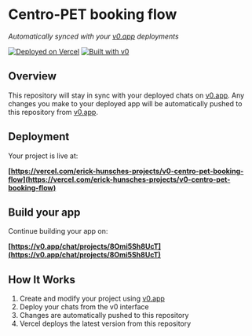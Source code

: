 # Centro-PET booking flow

*Automatically synced with your [v0.app](https://v0.app) deployments*

[![Deployed on Vercel](https://img.shields.io/badge/Deployed%20on-Vercel-black?style=for-the-badge&logo=vercel)](https://vercel.com/erick-hunsches-projects/v0-centro-pet-booking-flow)
[![Built with v0](https://img.shields.io/badge/Built%20with-v0.app-black?style=for-the-badge)](https://v0.app/chat/projects/8Omi5Sh8UcT)

## Overview

This repository will stay in sync with your deployed chats on [v0.app](https://v0.app).
Any changes you make to your deployed app will be automatically pushed to this repository from [v0.app](https://v0.app).

## Deployment

Your project is live at:

**[https://vercel.com/erick-hunsches-projects/v0-centro-pet-booking-flow](https://vercel.com/erick-hunsches-projects/v0-centro-pet-booking-flow)**

## Build your app

Continue building your app on:

**[https://v0.app/chat/projects/8Omi5Sh8UcT](https://v0.app/chat/projects/8Omi5Sh8UcT)**

## How It Works

1. Create and modify your project using [v0.app](https://v0.app)
2. Deploy your chats from the v0 interface
3. Changes are automatically pushed to this repository
4. Vercel deploys the latest version from this repository